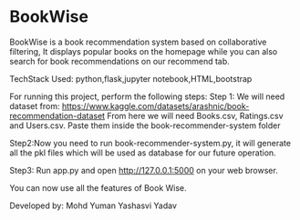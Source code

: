 # BookWise
BookWise is a book recommendation system based on collaborative filtering, It displays popular books on the homepage while you can also search for book recommendations on our recommend tab.

TechStack Used: python,flask,jupyter notebook,HTML,bootstrap

For running this project, perform the following steps:
Step 1: We will need dataset from: https://www.kaggle.com/datasets/arashnic/book-recommendation-dataset
From here we will need Books.csv, Ratings.csv and Users.csv. Paste them inside the book-recommender-system folder

Step2:Now you need to run book-recommender-system.py, it will generate all the pkl files which will be used as database for our future operation.


Step3: Run app.py and open http://127.0.0.1:5000 on your web browser.

You can now use all the features of Book Wise.

Developed by:
Mohd Yuman
Yashasvi Yadav

